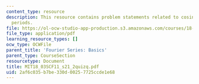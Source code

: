 ```yaml
---
content_type: resource
description: This resource contains problem statements related to cosines with common
  periods.
file: https://ol-ocw-studio-app-production.s3.amazonaws.com/courses/18-03sc-differential-equations-fall-2011/2af6c035b7be330d00257725ccde1e68_MIT18_03SCF11_s21_2quizq.pdf
file_type: application/pdf
learning_resource_types: []
ocw_type: OCWFile
parent_title: 'Fourier Series: Basics'
parent_type: CourseSection
resourcetype: Document
title: MIT18_03SCF11_s21_2quizq.pdf
uid: 2af6c035-b7be-330d-0025-7725ccde1e68
---
```

